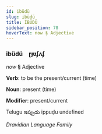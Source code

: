 ```yaml
---
id: ibüdü
slug: ibüdü
title: İBÜDÜ
sidebar_position: 78
hoverText: now § Adjective
---
```


### ibüdü&emsp;<span kind="abugida">ɽɟʋʄʌʄ</span>

*now* **§** Adjective

**Verb**: to be the present/current (time)

**Noun**: present (time)

**Modifier**: present/current

Telugu ఇప్పుడు ippuḍu undefined

*Dravidian Language Family*